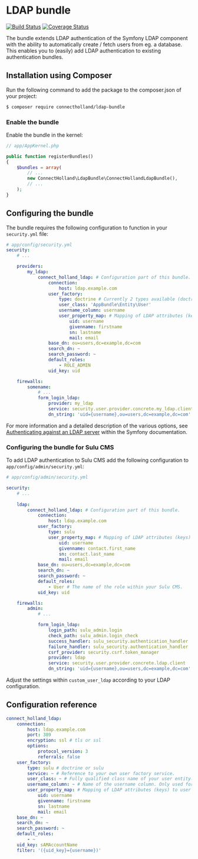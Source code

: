 # LDAP bundle
[![Build Status][ico-build]][link-build]
[![Coverage Status][ico-coverage]][link-coverage]

The bundle extends LDAP authentication of the Symfony LDAP component with the ability to automatically create / fetch users from eg. a database. This enables you to (easily) add LDAP authentication to existing authentication bundles.

## Installation using Composer
Run the following command to add the package to the composer.json of your project:

``` bash
$ composer require connectholland/ldap-bundle
```

### Enable the bundle
Enable the bundle in the kernel:

``` php
// app/AppKernel.php

public function registerBundles()
{
    $bundles = array(
        // ...
        new ConnectHolland\LdapBundle\ConnectHollandLdapBundle(),
        // ...
    );
}
```

## Configuring the bundle
The bundle requires the following configuration to function in your `security.yml` file:

``` yaml
# app/config/security.yml
security:
    # ...

    providers:
        my_ldap:
            connect_holland_ldap: # Configuration part of this bundle.
                connection:
                    host: ldap.example.com
                user_factory:
                    type: doctrine # Currently 2 types available (doctrine and sulu). Custom user factories can be defined through a 'service' key with the id of the service.
                    user_class: 'AppBundle\Entity\User'
                    username_column: username
                    user_property_map: # Mapping of LDAP attributes (keys) to user properties (values).
                        uid: username
                        givenname: firstname
                        sn: lastname
                        mail: email
                base_dn: ou=users,dc=example,dc=com
                search_dn: ~
                search_password: ~
                default_roles:
                    - ROLE_ADMIN
                uid_key: uid

    firewalls:
        somename:
            # ...
            form_login_ldap:
                provider: my_ldap
                service: security.user.provider.concrete.my_ldap.client # Service created by the bundle.
                dn_string: 'uid={username},ou=users,dc=example,dc=com'
```

For more information and a detailed description of the various options, see [Authenticating against an LDAP server](https://symfony.com/doc/2.8/security/ldap.html) within the Symfony documentation.

### Configuring the bundle for Sulu CMS
To add LDAP authentication to Sulu CMS add the following configuration to `app/config/admin/security.yml`:
``` yaml
# app/config/admin/security.yml

security:
    # ...
    
    ldap:
        connect_holland_ldap: # Configuration part of this bundle.
            connection:
                host: ldap.example.com
            user_factory:
                type: sulu 
                user_property_map: # Mapping of LDAP attributes (keys) to user properties (values).
                    uid: username
                    givenname: contact.first_name
                    sn: contact.last_name
                    mail: email
            base_dn: ou=users,dc=example,dc=com
            search_dn: ~
            search_password: ~
            default_roles:
                - User # The name of the role within your Sulu CMS.
            uid_key: uid

    firewalls:
        admin:
            # ...

            form_login_ldap:
                login_path: sulu_admin.login
                check_path: sulu_admin.login_check
                success_handler: sulu_security.authentication_handler
                failure_handler: sulu_security.authentication_handler
                csrf_provider: security.csrf.token_manager
                provider: ldap
                service: security.user.provider.concrete.ldap.client
                dn_string: 'uid={username},ou=users,dc=example,dc=com'
```

Adjust the settings within `custom_user_ldap` according to your LDAP configuration.

## Configuration reference
``` yaml
connect_holland_ldap:
    connection:
        host: ldap.example.com
        port: 389
        encryption: ssl # tls or ssl
        options:
            protocol_version: 3
            referrals: false
    user_factory:
        type: sulu # doctrine or sulu
        service: ~ # Reference to your own user factory service.
        user_class: ~ # Fully qualified class name of your user entity. Only used for doctrine user factory type.
        username_column: ~ # Name of the username column. Only used for doctrine user factory type.
        user_property_map: # Mapping of LDAP attributes (keys) to user properties (values).
            uid: username
            givenname: firstname
            sn: lastname
            mail: email
    base_dn: ~
    search_dn: ~
    search_password: ~
    default_roles:
        - ~
    uid_key: sAMAccountName
    filter: '({uid_key}={username})'
```

[ico-build]: https://travis-ci.org/ConnectHolland/ldap-bundle.svg
[ico-coverage]: https://coveralls.io/repos/github/ConnectHolland/ldap-bundle/badge.svg

[link-build]: https://travis-ci.org/ConnectHolland/ldap-bundle
[link-coverage]: https://coveralls.io/github/ConnectHolland/ldap-bundle
